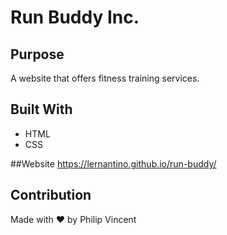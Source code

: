 # Run Buddy Inc.

## Purpose
A website that offers fitness training services.

## Built With
* HTML
* CSS

##Website
https://lernantino.github.io/run-buddy/

## Contribution
Made with ❤️ by Philip Vincent
